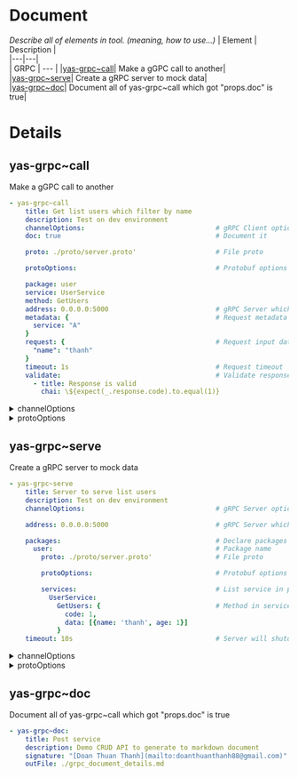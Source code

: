 # Document
*Describe all of elements in tool. (meaning, how to use...)*
| Element | Description |  
|---|---|  
| GRPC | --- |
|[yas-grpc~call](#yas-grpc~call)| Make a gGPC call to another|  
|[yas-grpc~serve](#yas-grpc~serve)| Create a gRPC server to mock data|  
|[yas-grpc~doc](#yas-grpc~doc)| Document all of yas-grpc~call which got "props.doc" is true|  
  
  
# Details
## yas-grpc~call <a name="yas-grpc~call"></a>
Make a gGPC call to another  
```yaml
- yas-grpc~call
    title: Get list users which filter by name
    description: Test on dev environment        
    channelOptions:                                 # gRPC Client options
    doc: true                                       # Document it

    proto: ./proto/server.proto'                    # File proto

    protoOptions:                                   # Protobuf options

    package: user                                   
    service: UserService                            
    method: GetUsers                                
    address: 0.0.0.0:5000                           # gRPC Server which send a call to
    metadata: {                                     # Request metadata
      service: "A"
    }
    request: {                                      # Request input data
      "name": "thanh"
    }
    timeout: 1s                                     # Request timeout
    validate:                                       # Validate response (Same Api)
      - title: Response is valid
        chai: \${expect(_.response.code).to.equal(1)}
```

<details>
  <summary>channelOptions</summary>

  - 'grpc.ssl_target_name_override'?: string;
  - 'grpc.primary_user_agent'?: string;
  - 'grpc.secondary_user_agent'?: string;
  - 'grpc.default_authority'?: string;
  - 'grpc.keepalive_time_ms'?: number;
  - 'grpc.keepalive_timeout_ms'?: number;
  - 'grpc.keepalive_permit_without_calls'?: number;
  - 'grpc.service_protoOptions'?: string;
  - 'grpc.max_concurrent_streams'?: number;
  - 'grpc.initial_reconnect_backoff_ms'?: number;
  - 'grpc.max_reconnect_backoff_ms'?: number;
  - 'grpc.use_local_subchannel_pool'?: number;
  - 'grpc.max_send_message_length'?: number;
  - 'grpc.max_receive_message_length'?: number;
  - 'grpc.enable_http_proxy'?: number;
  - 'grpc.http_connect_target'?: string;
  - 'grpc.http_connect_creds'?: string;
  - 'grpc.default_compression_algorithm'?: CompressionAlgorithms;
  - 'grpc.enable_channelz'?: number;
  - 'grpc-node.max_session_memory'?: number;
  - ...
</details>

<details>
  <summary>protoOptions</summary>

  - 'keepCase': true,
  - 'longs': String,
  - 'enums': String,
  - 'defaults': true,
  - 'oneofs': true
  - 'includeDirs': []
  - ...
</details>


## yas-grpc~serve <a name="yas-grpc~serve"></a>
Create a gRPC server to mock data  
```yaml
- yas-grpc~serve
    title: Server to serve list users
    description: Test on dev environment        
    channelOptions:                                 # gRPC Server options

    address: 0.0.0.0:5000                           # gRPC Server which send a call to

    packages:                                       # Declare packages in proto file
      user:                                         # Package name
        proto: ./proto/server.proto'                # File proto

        protoOptions:                               # Protobuf options

        services:                                   # List service in package
          UserService:
            GetUsers: {                             # Method in service. (Object or Function return data)
              code: 1,
              data: [{name: 'thanh', age: 1}]
            }
    timeout: 10s                                    # Server will shutdown after the time
```

<details>
  <summary>channelOptions</summary>

  - 'grpc.ssl_target_name_override'?: string;
  - 'grpc.primary_user_agent'?: string;
  - 'grpc.secondary_user_agent'?: string;
  - 'grpc.default_authority'?: string;
  - 'grpc.keepalive_time_ms'?: number;
  - 'grpc.keepalive_timeout_ms'?: number;
  - 'grpc.keepalive_permit_without_calls'?: number;
  - 'grpc.service_protoOptions'?: string;
  - 'grpc.max_concurrent_streams'?: number;
  - 'grpc.initial_reconnect_backoff_ms'?: number;
  - 'grpc.max_reconnect_backoff_ms'?: number;
  - 'grpc.use_local_subchannel_pool'?: number;
  - 'grpc.max_send_message_length'?: number;
  - 'grpc.max_receive_message_length'?: number;
  - 'grpc.enable_http_proxy'?: number;
  - 'grpc.http_connect_target'?: string;
  - 'grpc.http_connect_creds'?: string;
  - 'grpc.default_compression_algorithm'?: CompressionAlgorithms;
  - 'grpc.enable_channelz'?: number;
  - 'grpc-node.max_session_memory'?: number;
  - ...
</details>

<details>
  <summary>protoOptions</summary>

  - 'keepCase': true,
  - 'longs': String,
  - 'enums': String,
  - 'defaults': true,
  - 'oneofs': true
  - 'includeDirs': []
  - ...
</details>


## yas-grpc~doc <a name="yas-grpc~doc"></a>
Document all of yas-grpc~call which got "props.doc" is true  

```yaml
- yas-grpc~doc:
    title: Post service
    description: Demo CRUD API to generate to markdown document
    signature: "[Doan Thuan Thanh](mailto:doanthuanthanh88@gmail.com)"
    outFile: ./grpc_document_details.md

```


  